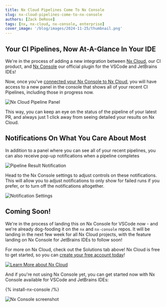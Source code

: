 ```yaml
---
title: Nx Cloud Pipelines Come To Nx Console
slug: nx-cloud-pipelines-come-to-nx-console
authors: [Zack DeRose]
tags: [nx, nx-cloud, nx-console, enterprise]
cover_image: '/blog/images/2024-11-25/thumbnail.png'
---
```


## Your CI Pipelines, Now At-A-Glance In Your IDE

We're in the process of adding a new integration between [Nx Cloud](/nx-cloud), our CI product, and [Nx Console](/getting-started/editor-setup) our official plugin for the VSCode and JetBrains IDEs!

Now, once you've [connected your Nx Console to Nx Cloud](https://blog.nrwl.io/nx-console-meets-nx-cloud-d45dc099dc5d), you will have access to a new panel in the console that shows all of your recent CI Pipelines, including those in progress now.

![Nx Cloud Pipeline Panel](/blog/images/2024-11-25/pipeline-panel.png)

This way, you can keep an eye on the status of the pipeline of your latest PR, and always just 1 click away from seeing detailed your results on Nx Cloud.

## Notifications On What You Care About Most

In addition to a panel where you can see all of your recent pipelines, you can also receive pop-up notifications when a pipeline completes

![Pipeline Result Notification](/blog/images/2024-11-25/result-notification.png)

Head to the Nx Console settings to adjust controls on these notifications. This will allow you to adjust notifications to only show for failed runs if you prefer, or to turn off the notifications altogether.

![Notification Settings](/blog/images/2024-11-25/notification-settings.png)

## Coming Soon!

We're in the process of landing this on Nx Console for VSCode now - and we're already dog-fooding it on the `nx` and `nx-console` repos. It will be landing in the next few week for all Nx Cloud projects, with the feature landing on Nx Console for JetBrains IDEs to follow soon!

For more on Nx Cloud, check out the Solutions tab above! Nx Cloud is free to get started, so you can [create your free account today](https://cloud.nx.app)!

[![Learn More about Nx Cloud](/blog/images/2024-11-25/learn-more-about-nx-cloud.gif)](/nx-cloud)

And if you're not using Nx Console yet, you can get started now with Nx Console available for VSCode and JetBrains IDEs:

{% install-nx-console /%}

![Nx Console screenshot](/shared/images/nx-console/nx-console-screenshot.webp)
